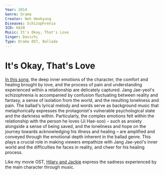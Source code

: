 ```yaml
---
Year: 2014
Genre: Drama
Creator: Noh Heekyung
Diseases: Schizophrenia
ICD: 6A20
Music: It's Okay, That's Love
Singer: Davichi
Type: Drama OST, Ballade
---
```


# It's Okay, That's Love

[In this song](https://youtu.be/nXHvDDLiANA?si=qk_3-emn6oU1NCgi), the deep inner emotions of the character, the comfort and healing brought by love, and the process of pain and understanding experienced within a relationship are delicately captured. Jang Jae-yeol's schizophrenia is accompanied by confusion fluctuating between reality and fantasy, a sense of isolation from the world, and the resulting loneliness and pain. The ballad's lyrical melody and words serve as background music that metaphorically expresses the protagonist's vulnerable psychological state and the darkness within. Particularly, the complex emotions felt within the relationship with the person he loves (Ji Hae-soo) – such as anxiety alongside a sense of being saved, and the loneliness and hope on the journey towards acknowledging his illness and healing – are amplified and conveyed through the emotional depth inherent in the ballad genre. This plays a crucial role in making viewers empathize with Jang Jae-yeol's inner world and the difficulties he faces in reality, and cheer for his healing process.

Like my movie OST, [Hilary and Jackie](jin_zhiyuan.md) express the sadness experienced by the main character through music.
